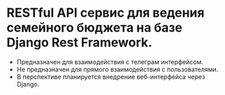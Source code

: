 # RESTful API сервис для ведения семейного бюджета на базе Django Rest Framework.

- Предназначен для взаимодействия с телеграм интерфейсом.
- Не предназначен для прямого взаимодействия с пользователями.
- В перспективе планируется внедрение веб-интерфейса через Django. 
